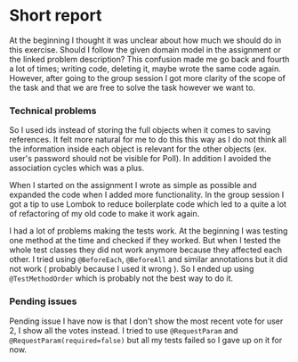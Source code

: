 # Short report

At the beginning I thought it was unclear about how much we should do in this exercise. Should I follow the given domain model in the assignment or the linked problem description? This confusion made me go back and fourth a lot of times; writing code, deleting it, maybe wrote the same code again. However, after going to the group session I got more clarity of the scope of the task and that we are free to solve the task however we want to.

### Technical problems

So I used ids instead of storing the full objects when it comes to saving references. It felt more natural for me to do this this way as I do not think all the information inside each object is relevant for the other objects (ex. user's password should not be visible for Poll). In addition I avoided the association cycles which was a plus.

When I started on the assignment I wrote as simple as possible and expanded the code when I added more functionality. In the group session I got a tip to use Lombok to reduce boilerplate code which led to a quite a lot of refactoring of my old code to make it work again. 

I had a lot of problems making the tests work. At the beginning I was testing one method at the time and checked if they worked. But when I tested the whole test classes they did not work anymore because they affected each other. I tried using `@BeforeEach`, `@BeforeAll` and similar annotations but it did not work ( probably because I used it wrong ). So I ended up using `@TestMethodOrder` which is probably not the best way to do it.

### Pending issues

Pending issue I have now is that I don't show the most recent vote for user 2, I show all the votes instead. I tried to use `@RequestParam` and `@RequestParam(required=false)` but all my tests failed so I gave up on it for now. 